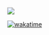 ###

![](https://komarev.com/ghpvc/?username=muiNNeLLim)

[![wakatime](https://github-readme-stats.vercel.app/api/wakatime?username=miLLeNNium&layout=compact&theme=monokai)](https://wakatime.com/@miLLeNNium)

